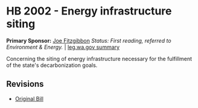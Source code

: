 # HB 2002 - Energy infrastructure siting
**Primary Sponsor:** [Joe Fitzgibbon](/person/leg/joe.fitzgibbon.md)
*Status: First reading, referred to Environment & Energy.* | [leg.wa.gov summary](https://app.leg.wa.gov/billsummary?BillNumber=2002&Year=2021)

Concerning the siting of energy infrastructure necessary for the fulfillment of the state's decarbonization goals.

## Revisions
* [Original Bill](1/)